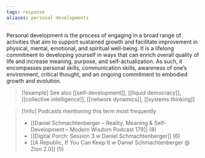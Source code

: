 ```yaml
---
tags: response
aliases: personal developments
---
```


Personal development is the process of engaging in a broad range of activities that aim to support sustained growth and facilitate improvement in physical, mental, emotional, and spiritual well-being. It is a lifelong commitment to developing yourself in ways that can enrich overall quality of life and increase meaning, purpose, and self-actualization. As such, it encompasses personal skills, communication skills, awareness of one’s environment, critical thought, and an ongoing commitment to embodied growth and evolution.

> [!example] See also
> [[self-development]], [[liquid democracy]], [[collective intelligence]], [[network dynamics]], [[systems thinking]]

> [!info] Podcasts mentioning this term most frequently
> * [[Daniel Schmachtenberger – Reality, Meaning & Self-Development – Modern Wisdom Podcast 179]] (8)
> * [[Digital Porch: Session 3 w  Daniel Schmachtenberger]] (6)
> * [[A Republic, If You Can Keep It w  Daniel Schmachtenberger @ Zion 2.0]] (5)